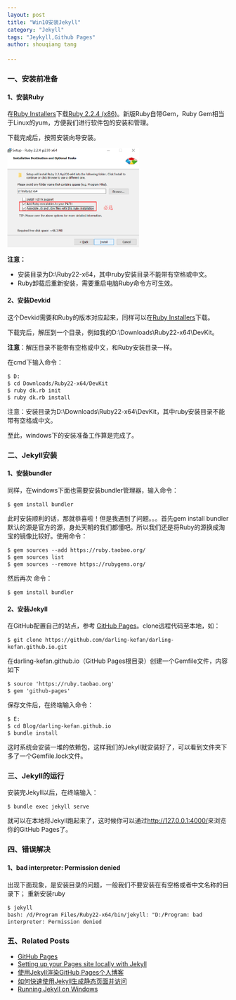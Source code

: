 ```yaml
---
layout: post
title: "Win10安装Jekyll"
category: "Jekyll"
tags: "Jeykyll,Github Pages"
author: shouqiang tang

---
```


### 一、安装前准备

#### 1、安装Ruby

在[Ruby Installers][ruby installers]下载[Ruby 2.2.4 (x86)][Ruby 2.2.4 (x86)]。新版Ruby自带Gem，Ruby Gem相当于Linux的yum，方便我们进行软件包的安装和管理。

下载完成后，按照安装向导安装。

<img src="/public/images/ruby-install.png" width="300" />

**注意：**

- 安装目录为D:\Ruby22-x64，其中ruby安装目录不能带有空格或中文。
- Ruby卸载后重新安装，需要重启电脑Ruby命令方可生效。

#### 2、安装Devkid

这个Devkid需要和Ruby的版本对应起来，同样可以在[Ruby Installers][ruby installers]下载。

下载完后，解压到一个目录，例如我的D:\Downloads\Ruby22-x64\DevKit。

**注意**：解压目录不能带有空格或中文，和Ruby安装目录一样。

在cmd下输入命令：

    $ D:  
    $ cd Downloads/Ruby22-x64/DevKit  
    $ ruby dk.rb init
    $ ruby dk.rb install

注意：安装目录为D:\Downloads\Ruby22-x64\DevKit，其中ruby安装目录不能带有空格或中文。

至此，windows下的安装准备工作算是完成了。

### 二、Jekyll安装

#### 1、安装bundler

同样，在windows下面也需要安装bundler管理器，输入命令：

    $ gem install bundler

此时安装顺利的话，那就恭喜啦！但是我遇到了问题。。。首先gem install bundler默认的源是官方的源，身处天朝的我们都懂吧。所以我们还是将Ruby的源换成淘宝的镜像比较好。使用命令：

    $ gem sources --add https://ruby.taobao.org/  
    $ gem sources list  
    $ gem sources --remove https://rubygems.org/

然后再次 命令：

    $ gem install bundler

#### 2、安装Jekyll

在GitHub配置自己的站点，参考 [GitHub Pages][GitHub Pages]。clone远程代码至本地，如：

    $ git clone https://github.com/darling-kefan/darling-kefan.github.io.git

在darling-kefan.github.io（GitHub Pages根目录）创建一个Gemfile文件，内容如下

    $ source 'https://ruby.taobao.org'  
    $ gem 'github-pages'

保存文件后，在终端输入命令：

    $ E:  
    $ cd Blog/darling-kefan.github.io  
    $ bundle install

这时系统会安装一堆的依赖包，这样我们的Jekyll就安装好了，可以看到文件夹下多了一个Gemfile.lock文件。

### 三、Jekyll的运行

安装完Jekyll以后，在终端输入：

    $ bundle exec jekyll serve

就可以在本地将Jekyll跑起来了，这时候你可以通过<http://127.0.0.1:4000/>来浏览你的GitHub Pages了。

### 四、错误解决

#### 1、bad interpreter: Permission denied

出现下面现象，是安装目录的问题，一般我们不要安装在有空格或者中文名称的目录下； 重新安装ruby

    $ jekyll
    bash: /d/Program Files/Ruby22-x64/bin/jekyll: "D:/Program: bad interpreter: Permission denied


### 五、Related Posts

* [GitHub Pages][GitHub Pages]
* [Setting up your Pages site locally with Jekyll](https://help.github.com/articles/setting-up-your-pages-site-locally-with-jekyll/)
* [使用Jekyll渲染GitHub Pages个人博客](http://unclechen.github.io/2015/01/31/%E4%BD%BF%E7%94%A8Jekyll%E6%B8%B2%E6%9F%93GitHub%20Pages%E4%B8%AA%E4%BA%BA%E5%8D%9A%E5%AE%A2/)
* [如何快速使用Jekyll生成静态页面并访问](http://jingyan.baidu.com/article/ce09321b76f1012bff858f8a.html)
* [Running Jekyll on Windows][Running Jekyll on Windows]

[GitHub Pages]: https://pages.github.com/
[ruby installers]: http://rubyinstaller.org/downloads/
[Ruby 2.2.4 (x86)]: http://dl.bintray.com/oneclick/rubyinstaller/rubyinstaller-2.2.4-x64.exe
[Running Jekyll on Windows]: http://www.madhur.co.in/blog/2011/09/01/runningjekyllwindows.html











